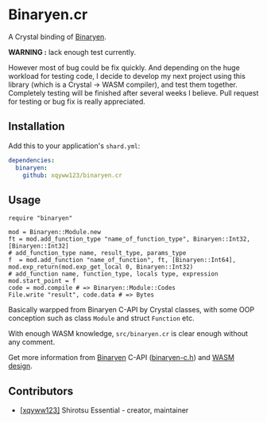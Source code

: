 # Binaryen.cr

A Crystal binding of [Binaryen](https://github.com/WebAssembly/binaryen).

**WARNING :** lack enough test currently.

However most of bug could be fix quickly. And depending on the huge workload for testing code, I decide to develop my next project using this library (which is a Crystal -> WASM compiler), and test them together. Completely testing will be finished after several weeks I believe. Pull request for testing or bug fix is really appreciated.

## Installation

Add this to your application's `shard.yml`:

```yaml
dependencies:
  binaryen:
    github: xqyww123/binaryen.cr
```

## Usage

```crystal
require "binaryen"

mod = Binaryen::Module.new
ft = mod.add_function_type "name_of_function_type", Binaryen::Int32, [Binaryen::Int32]
# add_function_type name, result_type, params_type
f  = mod.add_function "name_of_function", ft, [Binaryen::Int64], mod.exp_return(mod.exp_get_local 0, Binaryen::Int32)
# add_function name, function_type, locals type, expression
mod.start_point = f
code = mod.compile # => Binaryen::Module::Codes
File.write "result", code.data # => Bytes
```

Basically warpped from Binaryen C-API by Crystal classes, with some OOP conception such as class `Module` and struct `Function` etc.

With enough WASM knowledge, `src/binaryen.cr` is clear enough without any comment.

Get more information from [Binaryen](https://github.com/WebAssembly/binaryen) C-API ([binaryen-c.h](https://github.com/WebAssembly/binaryen/blob/master/src/binaryen-c.h)) and [WASM design](https://github.com/WebAssembly/design).

## Contributors

- [[xqyww123]](https://github.com/xqyww123) Shirotsu Essential - creator, maintainer
